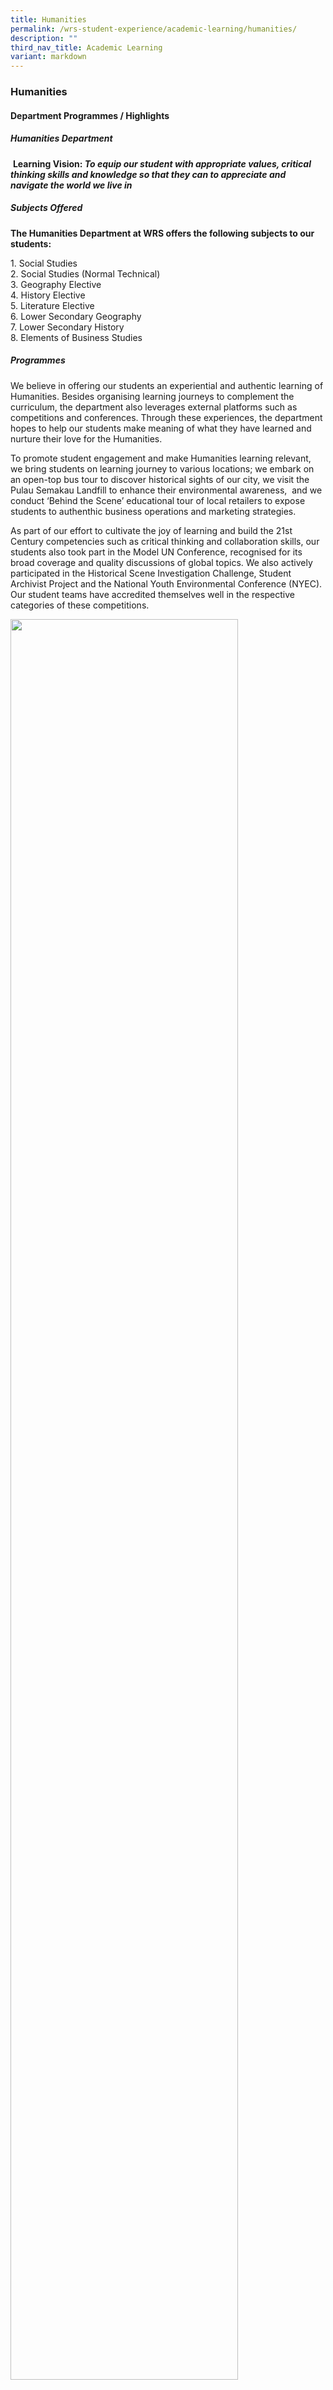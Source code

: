 ```yaml
---
title: Humanities
permalink: /wrs-student-experience/academic-learning/humanities/
description: ""
third_nav_title: Academic Learning
variant: markdown
---
```

### **Humanities**
#### **Department Programmes / Highlights**
##### **Humanities Department**
&nbsp;**Learning Vision:&nbsp;_To equip our student with appropriate values, critical thinking skills and knowledge so that they can to appreciate and navigate the world we live in_**
 
##### **Subjects Offered**
**The Humanities Department at WRS offers the following subjects to our students:**

1\. Social Studies<br>
2\. Social Studies (Normal Technical)<br>
3\. Geography Elective<br>
4\. History Elective<br>
5\. Literature Elective<br>
6\. Lower Secondary Geography<br>
7\. Lower Secondary History<br>
8\. Elements of Business Studies

##### **Programmes**
We believe in offering our students an experiential and authentic learning of Humanities. Besides organising learning journeys to complement the curriculum, the department also leverages external platforms such as competitions and conferences. Through these experiences, the department hopes to help our students make meaning of what they have learned and nurture their love for the Humanities.

To promote student engagement and make Humanities learning relevant, we bring students on learning journey to various locations; we embark on an open-top bus tour to discover historical sights of our city, we visit the Pulau Semakau Landfill to enhance their environmental awareness, &nbsp;and we conduct ‘Behind the Scene’ educational tour of local retailers to expose students to authenthic business operations and marketing strategies.

As part of our effort to cultivate the joy of learning and build the 21st Century competencies such as critical thinking and collaboration skills, our students also took part in&nbsp;the Model UN Conference, recognised for its broad coverage and quality discussions of&nbsp;global&nbsp;topics. We also actively participated in the Historical Scene Investigation Challenge, Student Archivist Project and the National Youth Environmental Conference (NYEC). Our student teams have accredited themselves well in the respective categories of these competitions.

<img src="/images/humanities.jpg" style="width:85%">
         

**Week X Secondary 1 History Learning Journey – Singapore River Heritage Trail**
![](/images/Week_X_pic_1.jpg)
During Week X, our Secondary One students explored the Civic District to learn more about our history. Starting with Raffles’ landing point at Empress Place, our young historians walked along the Singapore River bank to identify key buildings and structures that were integral to our development as a trading port. 
![](/images/Week_X_pic_2.jpg)
They then ended their walking trail with a cruise onboard the iconic bumboat. As the bumboat glided through the waters, the young historians admired the iconic landmarks, learning about the river's important role in the early days of Singapore. This learning journey experience has enabled our students to connect to our city’s past.

**Week X Secondary 2 History Learning Journey – National Museum of Singapore**
![](/images/Week_X_pic_3.jpg)
Our Secondary Two students headed to the National Museum of Singapore to take part in the ‘Artefactually Speaking’ programme. 

![](/images/Week_X_pic_4.jpg)
In this artefact-centric programme that was co-developed with the Ministry of Education, our students were given the autonomy to explore the galleries independently. Guided by a Passport activity booklet, students decided on the exhibits to visit based on their interests. They also discovered fascinating stories about specific artefacts from Singapore’s 700 years of history as they interacted with the Museum Educators.

**Elements of Business Skills (EBS) Out-of-Class Learning**

In the study of EBS, our students are taught the basic concepts of marketing and customer relations in the Travel and Tourism industry, Hospitality industry, and Retail industry.
The highlight for our Secondary Three EBS students is a one-day experiential learning where students can relate basic concepts learned in the classroom to authentic working environments. In addition, they also get to hear from service industry practitioners on career options, business trends and innovations to embrace the opportunities and challenges posed by changing customers’ expectations and technological advancement.
![](/images/EBS_pic_1.jpg)
![](/images/EBS_pic_2.jpg)
![](/images/EBS_pic_3.jpg)
![](/images/EBS_pic_4.jpg)
<iframe width="700" height="350" src="https://www.youtube.com/embed/1sUnelcziAA" title="Humanities" frameborder="0" allow="accelerometer; autoplay; clipboard-write; encrypted-media; gyroscope; picture-in-picture" allowfullscreen=""></iframe>